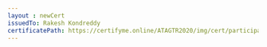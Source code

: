 ```yaml
--- 
layout : newCert 
issuedTo: Rakesh Kondreddy 
certificatePath: https://certifyme.online/ATAGTR2020/img/cert/participant/RakeshKondreddy_dfecd.png
--- 
```

